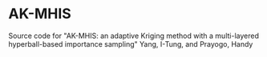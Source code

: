 # AK-MHIS
Source code for "AK-MHIS: an adaptive Kriging method with a multi-layered hyperball-based importance sampling"
Yang, I-Tung, and Prayogo, Handy 
